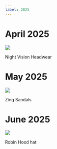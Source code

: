 ```yaml
---
label: 2025
---
```

# April 2025

![](https://github.com/user-attachments/assets/50a6eed7-7362-46e4-9481-30c45f6d4ad8)

Night Vision Headwear

# May 2025

![](https://github.com/user-attachments/assets/61a3684e-ed9b-4a25-a37e-d85de2fd75da)

Zing Sandals


# June 2025

![](https://github.com/user-attachments/assets/498d9188-b7d1-4ac5-9b99-60cdceb6fdad)

Robin Hood hat

